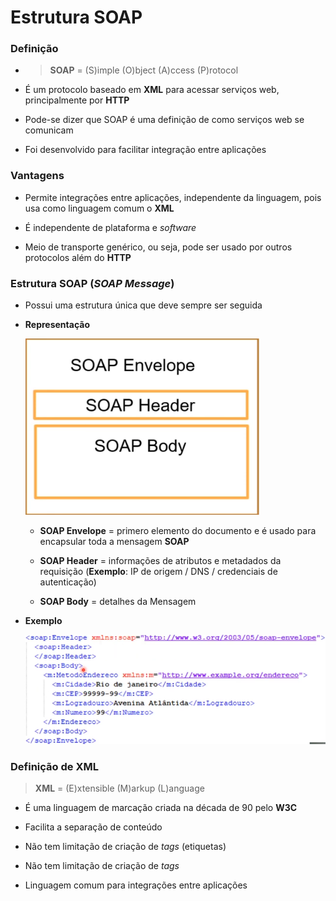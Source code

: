 # Estrutura SOAP

### Definição

* > **SOAP** = (S)imple (O)bject (A)ccess (P)rotocol

* É um protocolo baseado em **XML** para acessar serviços web, principalmente por **HTTP**

* Pode-se dizer que SOAP é uma definição de como serviços web se comunicam

* Foi desenvolvido para facilitar integração entre aplicações

### Vantagens

* Permite integrações entre aplicações, independente da linguagem, pois usa como linguagem comum o **XML**

* É independente de plataforma e _software_

* Meio de transporte genérico, ou seja, pode ser usado por outros protocolos além do **HTTP**

### Estrutura SOAP (_SOAP Message_)

* Possui uma estrutura única que deve sempre ser seguida

* **Representação**

  ![](./assets/representacao-soap.png)

  * **SOAP Envelope** = primero elemento do documento e é usado para encapsular toda a mensagem **SOAP**

  * **SOAP Header** = informações de atributos e metadados da requisição (**Exemplo**: IP de origem / DNS / credenciais de autenticação)

  * **SOAP Body** = detalhes da Mensagem

* **Exemplo**

  ![](./assets/exemplo-soap.png)

### Definição de XML

> **XML** = (E)xtensible (M)arkup (L)anguage

* É uma linguagem de marcação criada na década de 90 pelo **W3C**

* Facilita a separação de conteúdo

* Não tem limitação de criação de _tags_ (etiquetas)

* Não tem limitação de criação de _tags_

* Linguagem comum para integrações entre aplicações